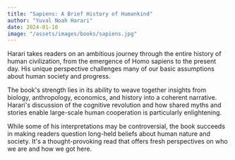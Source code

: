 ```yaml
---
title: "Sapiens: A Brief History of Humankind"
author: "Yuval Noah Harari"
date: 2024-01-10
image: "/assets/images/books/sapiens.jpg"
---
```


Harari takes readers on an ambitious journey through the entire history of human civilization, from the emergence of Homo sapiens to the present day. His unique perspective challenges many of our basic assumptions about human society and progress.

The book's strength lies in its ability to weave together insights from biology, anthropology, economics, and history into a coherent narrative. Harari's discussion of the cognitive revolution and how shared myths and stories enable large-scale human cooperation is particularly enlightening.

While some of his interpretations may be controversial, the book succeeds in making readers question long-held beliefs about human nature and society. It's a thought-provoking read that offers fresh perspectives on who we are and how we got here. 